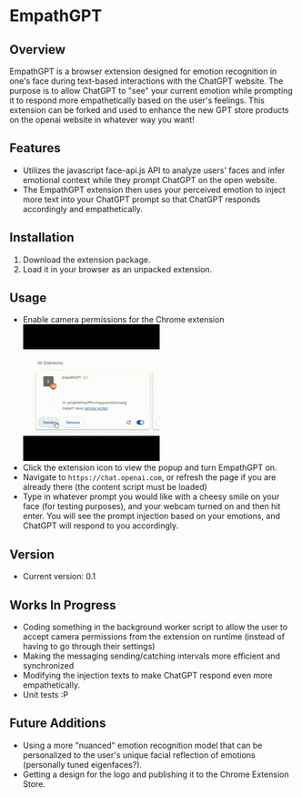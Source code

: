 # EmpathGPT

## Overview
EmpathGPT is a browser extension designed for emotion recognition in one's face during text-based interactions with the ChatGPT website. The purpose is to allow ChatGPT to "see" your current emotion while prompting it to respond more empathetically based on the user's feelings. This extension can be forked and used to enhance the new GPT store products on the openai website in whatever way you want! 

## Features
- Utilizes the javascript face-api.js API to analyze users' faces and infer emotional context while they prompt ChatGPT on the open website.
- The EmpathGPT extension then uses your perceived emotion to inject more text into your ChatGPT prompt so that ChatGPT responds accordingly and empathetically.

## Installation
1. Download the extension package.
2. Load it in your browser as an unpacked extension.



## Usage
- Enable camera permissions for the Chrome extension\
![](readme_resources/media/enable_cam_video.gif)
- Click the extension icon to view the popup and turn EmpathGPT on.
- Navigate to `https://chat.openai.com`, or refresh the page if  you are already there (the content script must be loaded)
- Type in whatever prompt you would like with a cheesy smile on your face (for testing purposes), and your webcam turned on and then hit enter. You will see the prompt injection based on your emotions, and ChatGPT will respond to you accordingly.



## Version
- Current version: 0.1


## Works In Progress
- Coding something in the background worker script to allow the user to accept camera permissions from the extension on runtime (instead of having to go through their settings)
- Making the messaging sending/catching intervals more efficient and synchronized
- Modifying the injection texts to make ChatGPT respond even more empathetically.
- Unit tests :P

## Future Additions
- Using a more "nuanced" emotion recognition model that can be personalized to the user's unique facial reflection of emotions (personally tuned eigenfaces?). 
- Getting a design for the logo and publishing it to the Chrome Extension Store.
  


